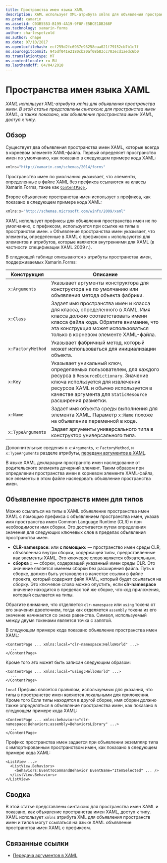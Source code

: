 ```yaml
---
title: Пространства имен языка XAML
description: XAML использует XML-атрибута xmlns для объявления пространства имен. В этой статье представлены синтаксис для пространства имен XAML, а также показано, как объявление пространства имен XAML, доступ к типу.
ms.prod: xamarin
ms.assetid: C03B5553-B199-4A19-9F0F-E5BCE1DB268F
ms.technology: xamarin-forms
author: charlespetzold
ms.author: chape
ms.date: 07/10/2017
ms.openlocfilehash: ecf255d2fc6937e93258eaa021f79152cb7b1c7f
ms.sourcegitcommit: 945df041e2180cb20af08b83cc703ecd1aedc6b0
ms.translationtype: MT
ms.contentlocale: ru-RU
ms.lasthandoff: 04/04/2018
---
```

# <a name="xaml-namespaces"></a>Пространства имен языка XAML

_XAML использует XML-атрибута xmlns для объявления пространства имен. В этой статье представлены синтаксис для пространства имен XAML, а также показано, как объявление пространства имен XAML, доступ к типу._

## <a name="overview"></a>Обзор

Существует два объявления пространства имен XAML, которые всегда в корневом элементе XAML-файла. Первый определяет пространство имен по умолчанию, как показано в следующем примере кода XAML:

```csharp
xmlns="http://xamarin.com/schemas/2014/forms"
```

Пространство имен по умолчанию указывает, что элементы, определенные в файле XAML без префикса ссылаются на классы Xamarin.Forms, такие как [ `ContentPage` ](https://developer.xamarin.com/api/type/Xamarin.Forms.ContentPage/).

Второе объявление пространства имен использует `x` префикса, как показано в следующем примере кода XAML:

```csharp
xmlns:x="http://schemas.microsoft.com/winfx/2009/xaml"
```

XAML использует префиксы для объявления пространства имен не по умолчанию, с префиксом, используется при ссылке на типы в пространстве имен. `x` Объявление пространства имен указывает, что элементы, определенные в XAML с префиксом `x` используются для элементов и атрибутов, которые являются внутренними для XAML (в частности спецификации XAML 2009 г.).

В следующей таблице описываются `x` атрибуты пространства имен, поддерживаемых Xamarin.Forms:

|Конструкция|Описание|
|--- |--- |
|`x:Arguments`|Указывает аргументы конструктора для конструктора не по умолчанию или объявления метода объекта фабрики.|
|`x:Class`|Задает имя пространства имен и класса для класса, определенного в XAML. Имя класса должно соответствовать имени класса файла кода. Обратите внимание, что эта конструкция может использоваться только в корневом элементе XAML-файла.|
|`x:FactoryMethod`|Указывает фабричный метод, который может использоваться для инициализации объекта.|
|`x:Key`|Указывает уникальный ключ, определяемых пользователем, для каждого ресурса в `ResourceDictionary`. Значение ключа используется для извлечения ресурсов XAML и обычно используется в качестве аргумента для `StaticResource` расширения разметки.|
|`x:Name`|Задает имя объекта среды выполнения для элемента XAML. Параметр `x:Name` похоже на объявление переменной в коде.|
|`x:TypeArguments`|Задает аргументы универсального типа в конструктор универсального типа.|

Дополнительные сведения о `x:Arguments`, `x:FactoryMethod`, и `x:TypeArguments` разделе атрибуты, [передачи аргументов в XAML](~/xamarin-forms/xaml/passing-arguments.md).

В языке XAML декларации пространств имен наследование от родительского элемента дочерний элемент. Таким образом при определении пространства имен в корневом элементе XAML-файла, все элементы в этом файле наследовать объявление пространства имен.

## <a name="declaring-namespaces-for-types"></a>Объявление пространств имен для типов

Можно ссылаться на типы в XAML объявление пространства имен XAML с помощью префикса с объявлением пространства имен, указав имя пространства имен Common Language Runtime (CLR) и при необходимости имя сборки. Это достигается путем определения значения для следующих ключевых слов в пределах объявления пространства имен.

- **CLR-namespace:** или **с помощью:** — пространство имен среды CLR, объявленная внутри сборки, содержащей типы, предоставленные как элементы XAML. Это ключевое слово является обязательным.
- **сборка =** — сборки, содержащей указанный имен среды CLR. Это значение является именем сборки без расширения файла. Путь к сборке, должен быть установлен в качестве ссылки в файле проекта, который содержит файл XAML, который будет ссылаться на сборку. Это ключевое слово можно опустить, если **clr-namespace** значение находится в пределах той же сборке, что код приложения, который ссылается на типы.

Обратите внимание, что отделяется `clr-namespace` или `using` токена от его значения двоеточием, тогда как отделяется `assembly` токена из его значение начинается со знака равенства. Символ, используемый между двумя токенами является точка с запятой.

В следующем примере кода показано объявление пространства имен XAML:

```xaml
<ContentPage ... xmlns:local="clr-namespace:HelloWorld" ...>
  ...
</ContentPage>
```

Кроме того это может быть записан следующим образом:

```xaml
<ContentPage ... xmlns:local="using:HelloWorld" ...>
  ...
</ContentPage>
```

`local` Префикс является правилом, используемым для указания, что типы в пространстве имен являются локальными для приложения. Кроме того Если типы находятся в другой сборке, имя сборки должно также определяться в объявление пространства имен, как показано в следующем примере кода XAML:

```xaml
<ContentPage ... xmlns:behaviors="clr-namespace:Behaviors;assembly=BehaviorsLibrary" ...>
  ...
</ContentPage>
```

Префикс пространства имен задается при объявлении экземпляр типа с импортированным пространством имен, как показано в следующем примере кода XAML:

```xaml
<ListView ...>
  <ListView.Behaviors>
    <behaviors:EventToCommandBehavior EventName="ItemSelected" ... />
  </ListView.Behaviors>
</ListView>
```

## <a name="summary"></a>Сводка

В этой статье представлены синтаксис для пространства имен XAML и показано, как объявление пространства имен XAML, доступ к типу. XAML использует `xmlns` атрибута XML для объявления пространств имен и типов могут ссылаться на языке XAML объявление пространства имен XAML с префиксом.


## <a name="related-links"></a>Связанные ссылки

- [Передача аргументов в XAML](~/xamarin-forms/xaml/passing-arguments.md)
